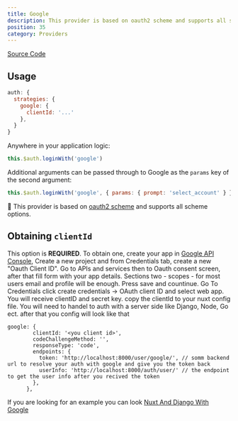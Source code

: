 ```yaml
---
title: Google
description: This provider is based on oauth2 scheme and supports all scheme options
position: 35
category: Providers
---
```


[Source Code](https://github.com/nuxt-community/auth-module/blob/dev/src/providers/google.ts)

## Usage

```js
auth: {
  strategies: {
    google: {
      clientId: '...'
    },
  }
}
```

Anywhere in your application logic:

```js
this.$auth.loginWith('google')
```

Additional arguments can be passed through to Google as the `params` key of the second argument:

```js
this.$auth.loginWith('google', { params: { prompt: 'select_account' } })
```

💁 This provider is based on [oauth2 scheme](../schemes/oauth2) and supports all scheme options.

## Obtaining `clientId`

This option is **REQUIRED**. To obtain one, create your app in [Google API Console](https://console.developers.google.com), Create a new project and from Credentials tab, create a new "Oauth Client ID".
Go to APIs and services then to Oauth consent screen, after that fill form with your app details.
Sections two - scopes - for most users email and profile will be enough.
Press save and countinue.
Go To Credentials click create credentials -> OAuth client ID and select web app.
You will receive clientID and secret key. copy the clientId to your nuxt config file.
You will need to handel to auth with a server side like Django, Node, Go ect.
after that you config will look like that

```
google: {
        clientId: '<you client id>',
        codeChallengeMethod: '',
        responseType: 'code',
        endpoints: {
          token: 'http://localhost:8000/user/google/', // somm backend url to resolve your auth with google and give you the token back
          userInfo: 'http://localhost:8000/auth/user/' // the endpoint to get the user info after you recived the token
        },
      },
```

If you are looking for an example you can look [Nuxt And Django With Google](https://medium.com/swlh/how-to-build-google-social-login-in-django-rest-framework-and-nuxt-auth-and-refresh-its-jwt-token-752601d7a6f3)
